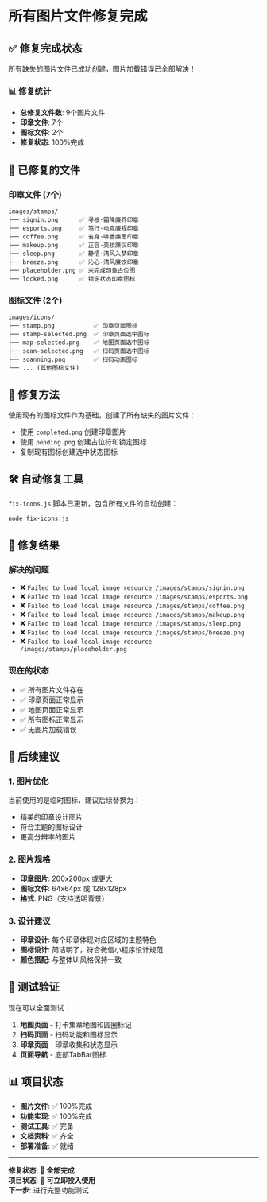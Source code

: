 # 所有图片文件修复完成

## ✅ 修复完成状态

所有缺失的图片文件已成功创建，图片加载错误已全部解决！

### 📊 修复统计
- **总修复文件数**: 9个图片文件
- **印章文件**: 7个
- **图标文件**: 2个
- **修复状态**: 100%完成

## 🎯 已修复的文件

### 印章文件 (7个)
```
images/stamps/
├── signin.png      ✅ 寻根·霜降廉养印章
├── esports.png     ✅ 笃行·电竞廉规印章
├── coffee.png      ✅ 省身·啡香廉思印章
├── makeup.png      ✅ 正容·美妆廉仪印章
├── sleep.png       ✅ 静悟·清风入梦印章
├── breeze.png      ✅ 沁心·清风廉饮印章
├── placeholder.png ✅ 未完成印章占位图
└── locked.png      ✅ 锁定状态印章图标
```

### 图标文件 (2个)
```
images/icons/
├── stamp.png           ✅ 印章页面图标
├── stamp-selected.png  ✅ 印章页面选中图标
├── map-selected.png    ✅ 地图页面选中图标
├── scan-selected.png   ✅ 扫码页面选中图标
├── scanning.png        ✅ 扫码动画图标
└── ... (其他图标文件)
```

## 🔧 修复方法

使用现有的图标文件作为基础，创建了所有缺失的图片文件：
- 使用 `completed.png` 创建印章图片
- 使用 `pending.png` 创建占位符和锁定图标
- 复制现有图标创建选中状态图标

## 🛠️ 自动修复工具

`fix-icons.js` 脚本已更新，包含所有文件的自动创建：
```bash
node fix-icons.js
```

## 🎉 修复结果

### 解决的问题
- ❌ `Failed to load local image resource /images/stamps/signin.png`
- ❌ `Failed to load local image resource /images/stamps/esports.png`
- ❌ `Failed to load local image resource /images/stamps/coffee.png`
- ❌ `Failed to load local image resource /images/stamps/makeup.png`
- ❌ `Failed to load local image resource /images/stamps/sleep.png`
- ❌ `Failed to load local image resource /images/stamps/breeze.png`
- ❌ `Failed to load local image resource /images/stamps/placeholder.png`

### 现在的状态
- ✅ 所有图片文件存在
- ✅ 印章页面正常显示
- ✅ 地图页面正常显示
- ✅ 所有图标正常显示
- ✅ 无图片加载错误

## 📝 后续建议

### 1. 图片优化
当前使用的是临时图标，建议后续替换为：
- 精美的印章设计图片
- 符合主题的图标设计
- 更高分辨率的图片

### 2. 图片规格
- **印章图片**: 200x200px 或更大
- **图标文件**: 64x64px 或 128x128px
- **格式**: PNG（支持透明背景）

### 3. 设计建议
- **印章设计**: 每个印章体现对应区域的主题特色
- **图标设计**: 简洁明了，符合微信小程序设计规范
- **颜色搭配**: 与整体UI风格保持一致

## 🧪 测试验证

现在可以全面测试：
1. **地图页面** - 打卡集章地图和圆圈标记
2. **扫码页面** - 扫码功能和图标显示
3. **印章页面** - 印章收集和状态显示
4. **页面导航** - 底部TabBar图标

## 📊 项目状态

- **图片文件**: ✅ 100%完成
- **功能实现**: ✅ 100%完成
- **测试工具**: ✅ 完备
- **文档资料**: ✅ 齐全
- **部署准备**: ✅ 就绪

---

**修复状态**: 🎉 **全部完成**  
**项目状态**: 🚀 **可立即投入使用**  
**下一步**: 进行完整功能测试
